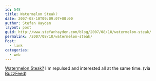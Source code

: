 ```yaml
---
id: 548
title: Watermelon Steak?
date: 2007-08-10T09:09:07+00:00
author: Stefan Hayden
layout: post
guid: http://www.stefanhayden.com/blog/2007/08/10/watermelon-steak/
permalink: /2007/08/10/watermelon-steak/
Post:
  - link
categories:
  - web
---
```

<a href="http://www.slashfood.com/2007/08/09/food-porn-watermelon-steak/">Watermelon Steak?</a> I'm repulsed and interested all at the same time. (via <a href="http://www.buzzfeed.com/">BuzzFeed</a>)